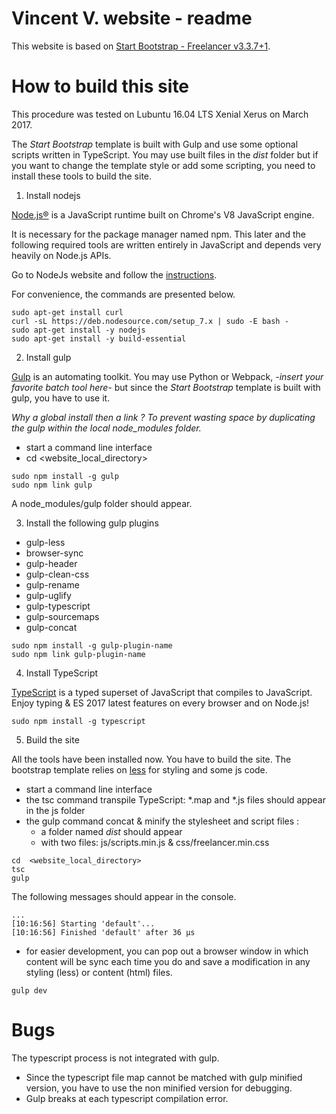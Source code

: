 # Vincent V. website - readme

This website is based on [Start Bootstrap - Freelancer v3.3.7+1](http://startbootstrap.com/template-overviews/freelancer).

# How to build this site

This procedure was tested on Lubuntu 16.04 LTS Xenial Xerus on March 2017.

The *Start Bootstrap* template is built with Gulp and use some optional scripts written in TypeScript. You may use built files in the *dist* folder but if you want to change the template style or add some scripting, you need to install these tools to build the site.

1. Install nodejs

[Node.js®](https://nodejs.org/en/) is a JavaScript runtime built on Chrome's V8 JavaScript engine. 

It is necessary for the package manager named npm. This later and the following required tools are written entirely in JavaScript and depends very heavily on Node.js APIs. 

Go to NodeJs website and follow the [instructions](https://nodejs.org/en/download/package-manager/#debian-and-ubuntu-based-linux-distributions).

For convenience, the commands are presented below.
```
sudo apt-get install curl
curl -sL https://deb.nodesource.com/setup_7.x | sudo -E bash -
sudo apt-get install -y nodejs
sudo apt-get install -y build-essential
```

2. Install gulp

[Gulp](http://gulpjs.com/) is an automating toolkit. You may use Python or Webpack, *-insert your favorite batch tool here-* but since the *Start Bootstrap* template is built with gulp, you have to use it.

*Why a global install then a link ? To prevent wasting space by duplicating the gulp within the local node_modules folder.*

- start a command line interface
- cd  <website_local_directory>

```
sudo npm install -g gulp
sudo npm link gulp
```

A node_modules/gulp folder should appear.

3. Install the following gulp plugins

- gulp-less
- browser-sync
- gulp-header
- gulp-clean-css
- gulp-rename
- gulp-uglify
- gulp-typescript
- gulp-sourcemaps 
- gulp-concat

```
sudo npm install -g gulp-plugin-name
sudo npm link gulp-plugin-name
```

4. Install TypeScript

[TypeScript](https://www.typescriptlang.org/) is a typed superset of JavaScript that compiles to JavaScript. Enjoy typing & ES 2017 latest features on every browser and on Node.js! 

```
sudo npm install -g typescript
```

5. Build the site

All the tools have been installed now. You have to build the site.
The bootstrap template relies on [less](http://lesscss.org/) for styling and some js code.

- start a command line interface
- the tsc command transpile TypeScript: *.map and *.js files should 
appear in the js folder
- the gulp command concat & minify the stylesheet and script files :
  - a folder named *dist* should appear 
  - with two files: js/scripts.min.js & css/freelancer.min.css

```
cd  <website_local_directory>
tsc
gulp 
```

The following messages should appear in the console.
```
...
[10:16:56] Starting 'default'...
[10:16:56] Finished 'default' after 36 μs
```

- for easier development, you can pop out a browser window in which content will be sync each time you do and save a modification in any styling (less) or content (html) files.

```
gulp dev
```

# Bugs

The typescript process is not integrated with gulp.

- Since the typescript file map cannot be matched with gulp minified version, you have to use the non minified version for debugging.
- Gulp breaks at each typescript compilation error.







